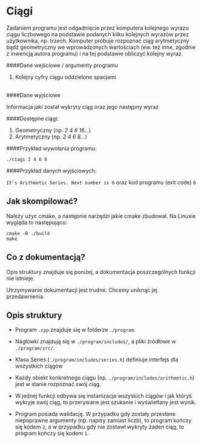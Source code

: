 # Ciągi

Zadaniem programu jest odgadnięcie przez komputera kolejnego wyrazu ciągu liczbowego na podstawie podanych kilku kolejnych wyrazów przez użytkownika, np. trzech. 
Komputer próbuje rozpoznać ciąg arytmetyczny bądź geometryczny we wprowadzonych wartościach (ew. też inne, zgodnie z inwencją autora programu) i na tej podstawie obliczyć kolejny wyraz.

####Dane wejściowe / argumenty programu
1. Kolejny cyfry ciągu oddzielone spacjami
<br><br>

####Dane wyjściowe

Informacja jaki został wykryty ciąg oraz jego następny wyraz

####Dostępne ciągi:

1. Geometryczny (np. _2 4 8 16..._)
2. Arytmetyczny (np. _2 4 6 8..._)


####Przykład wywołania programu:

`./ciagi 2 4 6 8`

####Przykład danych wyjściowych:

`It's Arithmetic Series. Next number is 6` oraz kod programu (exit code) `0`

## Jak skompilować?
Należy użyc cmake, a następnie narzędzi jakie cmake zbudował. Na Linuxie wygląda to następująco:

```
cmake -B ./build
make
```

## Co z dokumentacją?
Opis struktury znajduje się poniżej, a dokumentacja poszczególnych funkcji nie istnieje.

Utrzymywanie dokumentacji jest trudne. Chcemy uniknąć jej przedawnienia.


## Opis struktury
- Program `.cpp` znajduje się w folderze `./program`.
- Nagłówki znajdują się w `./program/includes/`, a pliki źródłowe w `./program/src/`.


- Klasa Series (`./program/includes/series.h`) definiuje interfejs dla wszystkich ciągów
- Każdy obiekt konkretnego ciągu (np. `./program/includes/arithmetic.h`) jest w stanie rozpoznać swój ciąg.
- W jednej funkcji odbywa się instanizacja wszyskich ciągów i jak któryś wykryje swój ciąg, 
to przerywane jest szukanie i wyświetlany jest wynik. 


- Program posiada walidację. W przypadku gdy zostały przesłane niepoprawne argumenty (np. napisy zamiast liczb), to program
kończy się kodem `2`, a w przypadku gdy nie zostawł wykryty żaden ciąg, to program kończy się kodem `1`.